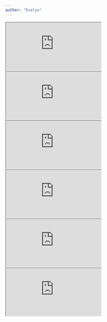 ```yaml
---
author: "Evelyn"
---
```


<iframe class="image" src="https://drive.google.com/file/d/1ouIMt-Ps6rwzxHPveoT-UZph3ovjPuIl/preview"></iframe>

<iframe class="image" src="https://drive.google.com/file/d/1Eyu0fqrqxbIjCgeaEMMOmiUQunTsZmhd/preview"></iframe>

<iframe class="image" src="https://drive.google.com/file/d/1zP8gY5fgbxO7AHo9VhJcc71m_1LYdiIi/preview"></iframe>

<iframe class="image" src="https://drive.google.com/file/d/1499HplVMfl-OKDe5IAQqWk6kvP-SCR5v/preview"></iframe>

<iframe class="image" src="https://drive.google.com/file/d/1mbBHjleLl7wOpUpokeEIbJ6U6qTlukzW/preview"></iframe>

<iframe class="image" src="https://drive.google.com/file/d/1UDlgaLEGlmbpvzJvR6ZJLTqZSSc5jn1H/preview"></iframe>



